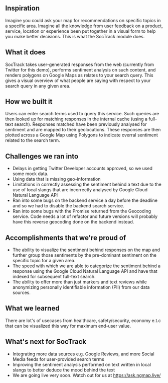 ## Inspiration
Imagine you could ask your map for recommendations on specific topics in a specific area. Imagine all the knowledge from user feedback on a product, service, location or experience been put together in a visual form to help you make better decisions. This is what the SocTrack module does.

## What it does
SocTrack takes user-generated responses from the web (currently from Twitter for this demo), performs sentiment analysis on such content, and renders polygons on Google Maps as relates to your search query. This gives a visual overview of what people are saying with respect to your search query in any given area.

## How we built it
Users can enter search terms used to query this service. Such queries are then looked up for matching responses in the internal cache (using a full-text search). Responses matched have been previously analysed for sentiment and are mapped to their geolocations. These responses are then plotted across a Google Map using Polygons to indicate overral sentiment related to the search term.

## Challenges we ran into
* Delays in getting Twitter Developer accounts approved, so we used some mock data.
* Using data that is missing geo-information
* Limitations in correctly assessing the sentiment behind a text due to the use of local slangs that are incorrectly analysed by Google Cloud Natural Language API
* Ran into some bugs on the backend service a day before the deadline and so we had to disable the backend search service.
* Ran into some bugs with the Promise returned from the Geocoding service. Code needs a lot of refactor and future versions will probably have this reverse geocoding done on the backend instead.

## Accomplishments that we're proud of
* The ability to visualize the sentiment behind responses on the map and further group those sentiments by the pre-dominant sentiment on the specific topic for a given area.
* The speed with which we are able to categorize the sentiment behind a response using the Google Cloud Natural Language API and have that indexed for subsequent full-text search.
* The ability to offer more than just markers and text reviews while anonymizing personally identifiable information (PII) from our data sources.

## What we learned
There are lot's of usecases from healthcare, safety/security, economy e.t.c that can be visualized this way for maximum end-user value.

## What's next for SocTrack
* Integrating more data sources e.g. Google Reviews, and more Social Media feeds for user-provided search terms
* Improving the sentiment analysis performed on text written in local slangs to better deduce the mood behind the text
* We are going live very soon. Watch out for us at https://ask.ngmap.live/